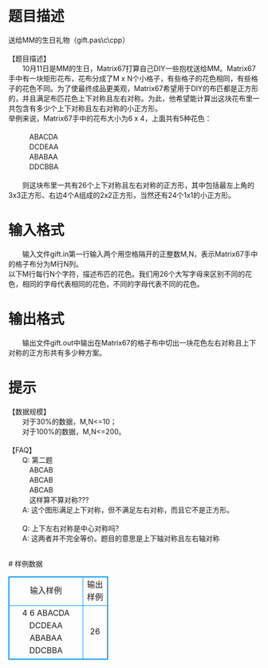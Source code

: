 # 

 
 # 题目描述 
<p>
送给MM的生日礼物（gift.pas\c\cpp）<br><br>【题目描述】<br>　　10月11日是MM的生日，Matrix67打算自己DIY一些抱枕送给MM。Matrix67手中有一块矩形花布，花布分成了M x N个小格子，有些格子的花色相同，有些格子的花色不同。为了使最终成品更美观，Matrix67希望用于DIY的布匹都是正方形的，并且满足布匹花色上下对称且左右对称。为此，他希望能计算出这块花布里一共包含有多少个上下对称且左右对称的小正方形。<br>    举例来说，Matrix67手中的花布大小为6 x 4，上面共有5种花色：<br><br>　　　ABACDA<br>　　　DCDEAA<br>　　　ABABAA<br>　　　DDCBBA<br><br>　　则这块布里一共有26个上下对称且左右对称的正方形，其中包括最左上角的3x3正方形、右边4个A组成的2x2正方形，当然还有24个1x1的小正方形。<br></p> 

 
 # 输入格式 
<p>
　　输入文件gift.in第一行输入两个用空格隔开的正整数M,N，表示Matrix67手中的格子布分为M行N列。<br>    以下M行每行N个字符，描述布匹的花色。我们用26个大写字母来区别不同的花色，相同的字母代表相同的花色，不同的字母代表不同的花色。<br></p> 

 
 # 输出格式 
<p>
　　输出文件gift.out中输出在Matrix67的格子布中切出一块花色左右对称且上下对称的正方形共有多少种方案。</p> 

 
 # 提示 
<p>
【数据规模】<br>　　对于30%的数据，M,N<=10；<br>　　对于100%的数据，M,N<=200。<br><br>【FAQ】<br>　　Q: 第二题<br>　　　ABCAB<br>　　　ABCAB<br>　　　ABCAB<br>　　　这样算不算对称???<br>　　A: 这个图形满足上下对称，但不满足左右对称，而且它不是正方形。<br><br>　　Q: 上下左右对称是中心对称吗?<br>　　A: 这两者并不完全等价。题目的意思是上下轴对称且左右轴对称<br><br></p> 
# 样例数据
<style>
        table,table tr th, table tr td { border:1px solid #0094ff; }
        table { width: 200px; min-height: 25px; line-height: 25px; text-align: center; border-collapse: collapse;}   
    </style>
<table>
	<tr>
		<td>输入样例</td>
		<td>输出样例</td>
	</tr>
<tr><td>4 6
ABACDA
DCDEAA
ABABAA
DDCBBA
</td><td>26</td></tr></table>
